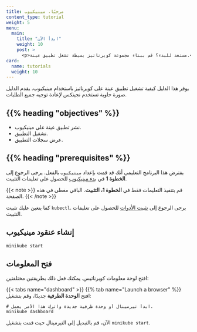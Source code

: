 ```yaml
---
title: مرحبًا، مينيكيوب
content_type: tutorial
weight: 5
menu:
  main:
    title: "ابدأ الآن"
    weight: 10
    post: >
      <p>مستعد للبدء؟ قم ببناء مجموعة كوبرناتيز بسيطة تشغل تطبيق عينة.</p>
card:
  name: tutorials
  weight: 10
---
```


<!-- overview -->

يوفر هذا الدليل كيفية تشغيل تطبيق عينة على كوبرناتيز باستخدام مينيكيوب.
يقدم الدليل صورة حاوية تستخدم نجينكس لإعادة توجيه جميع الطلبات.

## {{% heading "objectives" %}}

* نشر تطبيق عينة على مينيكيوب.
* تشغيل التطبيق.
* عرض سجلات التطبيق.

## {{% heading "prerequisites" %}}

يفترض هذا البرنامج التعليمي أنك قد قمت بإعداد `مينيكيوب` بالفعل.
يرجى الرجوع إلى __الخطوة 1__ في [بدء مينيكيوب](https://minikube.sigs.k8s.io/docs/start/) للحصول على تعليمات التثبيت.

{{< note >}}
قم بتنفيذ التعليمات فقط في __الخطوة 1، التثبيت__. الباقي مغطى في هذه الصفحة.
{{< /note >}}

كما يتعين عليك تثبيت `kubectl`.
يرجى الرجوع إلى [تثبيت الأدوات](/docs/tasks/tools/#kubectl) للحصول على تعليمات التثبيت.

<!-- lessoncontent -->

## إنشاء عنقود مينيكيوب

```shell
minikube start
```

## فتح  المعلومات

افتح لوحة معلومات كوبرناتيس. يمكنك فعل ذلك بطريقتين مختلفتين:

{{< tabs name="dashboard" >}}
{{% tab name="Launch a browser" %}}
افتح **الوحدة الطرفية** جديدًا، وقم بتشغيل:
```shell
# ابدأ تيرمينال أو وحدة طرفية جديدة واترك هذا الأمر يعمل.
minikube dashboard
```

الآن، قم بالتبديل إلى التيرمينال حيث قمت بتشغيل `minikube start`.
